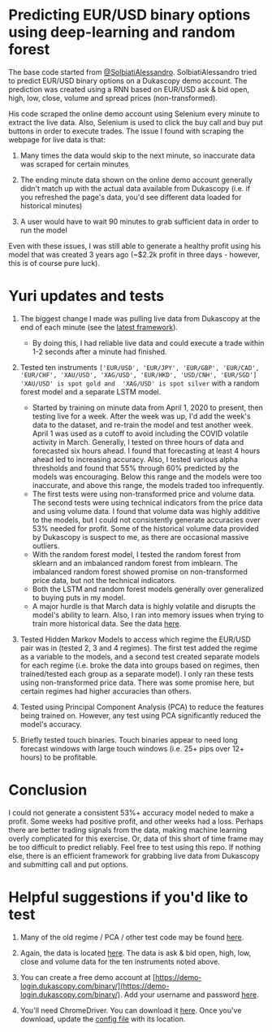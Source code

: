 # Predicting EUR/USD binary options using deep-learning and random forest

The base code started from [@SolbiatiAlessandro](https://github.com/SolbiatiAlessandro/RNN-stocks-prediction). SolbiatiAlessandro tried to predict EUR/USD binary options on a Dukascopy demo account. The prediction was created using a RNN based on EUR/USD ask & bid open, high, low, close, volume and spread prices (non-transformed).

His code scraped the online demo account using Selenium every minute to extract the live data. Also, Selenium is used to click the buy call and buy put buttons in order to execute trades. The issue I found with scraping the webpage for live data is that: 

1. Many times the data would skip to the next minute, so inaccurate data was scraped for certain minutes

2. The ending minute data shown on the online demo account generally didn't match up with the actual data available from Dukascopy (i.e. if you refreshed the page's data, you'd see different data loaded for historical minutes)

3. A user would have to wait 90 minutes to grab sufficient data in order to run the model

Even with these issues, I was still able to generate a healthy profit using his model that was created 3 years ago (~$2.2k profit in three days - however, this is of course pure luck).

# Yuri updates and tests

1. The biggest change I made was pulling live data from Dukascopy at the end of each minute (see the [latest framework](https://github.com/ScrapeWithYuri/RNN-stocks-prediction/blob/master/v.0.5.5-framework%20-%20RF.py)).
    - By doing this, I had reliable live data and could execute a trade within 1-2 seconds after a minute had finished.

2. Tested ten instruments ```['EUR/USD', 'EUR/JPY', 'EUR/GBP', 'EUR/CAD', 'EUR/CHF', 'XAU/USD', 'XAG/USD', 'EUR/HKD', 'USD/CNH', 'EUR/SGD'] 'XAU/USD' is spot gold and  'XAG/USD' is spot silver``` with a random forest model and a separate LSTM model.
    - Started by training on minute data from April 1, 2020 to present, then testing live for a week. After the week was up, I'd add the week's data to the dataset, and re-train the model and test another week. April 1 was used as a cutoff to avoid including the COVID volatile activity in March. Generally, I tested on three hours of data and forecasted six hours ahead. I found that forecasting at least 4 hours ahead led to increasing accuracy. Also, I tested various alpha thresholds and found that 55% through 60% predicted by the models was encouraging. Below this range and the models were too inaccurate, and above this range, the models traded too infrequently.
    - The first tests were using non-transformed price and volume data. The second tests were using technical indicators from the price data and using volume data. I found that volume data was highly additive to the models, but I could not consistently generate accuracies over 53% needed for profit. Some of the historical volume data provided by Dukascopy is suspect to me, as there are occasional massive outliers.
    - With the random forest model, I tested the random forest from sklearn and an imbalanced random forest from imblearn. The imbalanced random forest showed promise on non-transformed price data, but not the technical indicators.
    - Both the LSTM and random forest models generally over generalized to buying puts in my model.
    - A major hurdle is that March data is highly volatile and disrupts the model's ability to learn. Also, I ran into memory issues when trying to train more historical data. See the data [here](https://github.com/ScrapeWithYuri/RNN-stocks-prediction/tree/master/data).

3. Tested Hidden Markov Models to access which regime the EUR/USD pair was in (tested 2, 3 and 4 regimes). The first test added the regime as a variable to the models, and a second test created separate models for each regime (i.e. broke the data into groups based on regimes, then trained/tested each group as a separate model). I only ran these tests using non-transformed price data. There was some promise here, but certain regimes had higher accuracies than others.

4. Tested using Principal Component Analysis (PCA) to reduce the features being trained on. However, any test using PCA significantly reduced the model's accuracy.

5. Briefly tested touch binaries. Touch binaries appear to need long forecast windows with large touch windows (i.e. 25+ pips over 12+ hours) to be profitable.

# Conclusion

I could not generate a consistent 53%+ accuracy model neded to make a profit. Some weeks had positive profit, and other weeks had a loss. Perhaps there are better trading signals from the data, making machine learning overly complicated for this exercise. Or, data of this short of time frame may be too difficult to predict reliably. Feel free to test using this repo. If nothing else, there is an efficient framework for grabbing live data from Dukascopy and submitting call and put options.

# Helpful suggestions if you'd like to test

1. Many of the old regime / PCA / other test code may be found [here](https://github.com/ScrapeWithYuri/RNN-stocks-prediction/tree/master/old).

2. Again, the data is located [here](https://github.com/ScrapeWithYuri/RNN-stocks-prediction/tree/master/data). The data is ask & bid open, high, low, close and volume data for the ten instruments noted above.

3. You can create a free demo account at [https://demo-login.dukascopy.com/binary/](https://demo-login.dukascopy.com/binary/). Add your username and password [here](https://github.com/ScrapeWithYuri/RNN-stocks-prediction/blob/master/tmp/config.cfg).

4. You'll need ChromeDriver. You can download it [here](https://chromedriver.chromium.org/downloads). Once you've download, update the [config file](https://github.com/ScrapeWithYuri/RNN-stocks-prediction/blob/master/tmp/config.cfg) with its location.
